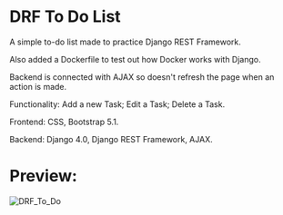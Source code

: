 # DRF To Do List

A simple to-do list made to practice Django REST Framework.

Also added a Dockerfile to test out how Docker works with Django.

Backend is connected with AJAX so doesn't refresh the page when an action is made.

Functionality: Add a new Task; Edit a Task; Delete a Task.

Frontend: CSS, Bootstrap 5.1.

Backend: Django 4.0, Django REST Framework, AJAX.

# Preview:

![DRF_To_Do](https://user-images.githubusercontent.com/86254474/163710429-413789bc-4e65-4990-81b2-d7e854e92d13.png)
